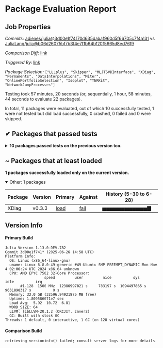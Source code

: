 # Package Evaluation Report

## Job Properties

*Commits:* [adienes/julia@3d00e1f74170d635dabaf960d5f66705c7f4a131](https://github.com/adienes/julia/commit/3d00e1f74170d635dabaf960d5f66705c7f4a131) vs [JuliaLang/julia@b06d26075bf7b3f4e7f1b64b120f5665d8ed76f9](https://github.com/JuliaLang/julia/commit/b06d26075bf7b3f4e7f1b64b120f5665d8ed76f9)

*Comparison Diff:* [link](https://github.com/JuliaLang/julia/compare/b06d26075bf7b3f4e7f1b64b120f5665d8ed76f9...adienes/julia:3d00e1f74170d635dabaf960d5f66705c7f4a131)

*Triggered By:* [link](https://github.com/JuliaLang/julia/pull/58814#issuecomment-3016655226)

*Package Selection:* `["LLLplus", "Skipper", "MLJTSVDInterface", "XDiag", "Permanents", "DataInterpolations", "Miter", "OnlinePortfolioSelection", "Isoplot", "TNRKit", "NetworkJumpProcesses"]`

Testing took 57 minutes, 20 seconds (or, sequentially, 1 hour, 58 minutes, 44 seconds to evaluate 22 packages).

In total, 11 packages were evaluated, out of which 10 successfully tested, 1 were not tested but did load successfully, 0 crashed, 0 failed and 0 were skipped.


## ✔ Packages that passed tests

<details><summary><strong>10 packages passed tests on the previous version too.</strong></summary>
<p>

<details open><summary>Other: 10 packages</summary>
<p>


| Package | History (5-30 to 6-28) |
| ------- | ------- |
| [DataInterpolations v8.1.0](https://s3.amazonaws.com/julialang-reports/nanosoldier/pkgeval/by_hash/3d00e1f_vs_b06d260/DataInterpolations.primary.log) | <span class="history">▇▇▇▇▇▇▇▇▇▇▇▇▇</span> |
| [Skipper v0.1.15](https://s3.amazonaws.com/julialang-reports/nanosoldier/pkgeval/by_hash/3d00e1f_vs_b06d260/Skipper.primary.log) | <span class="history">▇▇▇▇▇▇▇▇▇▇▇▇▇</span> |
| [Isoplot v0.4.6](https://s3.amazonaws.com/julialang-reports/nanosoldier/pkgeval/by_hash/3d00e1f_vs_b06d260/Isoplot.primary.log) | <span class="history">▅▇▇▇▅▇▅▇▇▅▇▅▇</span> |
| [Permanents v0.2.0](https://s3.amazonaws.com/julialang-reports/nanosoldier/pkgeval/by_hash/3d00e1f_vs_b06d260/Permanents.primary.log) | <span class="history">▇▇▇▇▅▇▅▇▇▇▇▇▇</span> |
| [Miter v0.15.2](https://s3.amazonaws.com/julialang-reports/nanosoldier/pkgeval/by_hash/3d00e1f_vs_b06d260/Miter.primary.log) | <span class="history">▇▇▇▅▅▇▇▇▇▇▇▇▅</span> |
| [LLLplus v1.4.2](https://s3.amazonaws.com/julialang-reports/nanosoldier/pkgeval/by_hash/3d00e1f_vs_b06d260/LLLplus.primary.log) | <span class="history">▇▇▇▇▇▇▇▇▇▇▇▇▇</span> |
| [MLJTSVDInterface v0.1.6](https://s3.amazonaws.com/julialang-reports/nanosoldier/pkgeval/by_hash/3d00e1f_vs_b06d260/MLJTSVDInterface.primary.log) | <span class="history">▇▇▇▅▇▇▇▇▇▇▇▇▇</span> |
| [OnlinePortfolioSelection v2.13.1](https://s3.amazonaws.com/julialang-reports/nanosoldier/pkgeval/by_hash/3d00e1f_vs_b06d260/OnlinePortfolioSelection.primary.log) | <span class="history">▇▇▇▅▇▇▅▇▅▇▅▇▇</span> |
| [NetworkJumpProcesses v0.2.3](https://s3.amazonaws.com/julialang-reports/nanosoldier/pkgeval/by_hash/3d00e1f_vs_b06d260/NetworkJumpProcesses.primary.log) | <span class="history">▇▇▇▇▅▇▇▇▇▇▅▅▅</span> |
| [TNRKit v0.1.1](https://s3.amazonaws.com/julialang-reports/nanosoldier/pkgeval/by_hash/3d00e1f_vs_b06d260/TNRKit.primary.log) | <span class="history">▅▅</span> |

</p>
</details>


</p>
</details>


## ~ Packages that at least loaded

**1 packages successfully loaded only on the current version.**

<details open><summary>Other: 1 packages</summary>
<p>


| Package | Version | Primary | Against | History (5-30 to 6-28) |
| ------- | ------- | ------- | ------- | ------- |
| XDiag | v0.3.3 | [load](https://s3.amazonaws.com/julialang-reports/nanosoldier/pkgeval/by_hash/3d00e1f_vs_b06d260/XDiag.primary.log) | [fail](https://s3.amazonaws.com/julialang-reports/nanosoldier/pkgeval/by_hash/3d00e1f_vs_b06d260/XDiag.against.log) | <span class="history">▅▅▅▅▅▅▅▅▅▅▅▅▇</span> |

</p>
</details>



## Version Info

#### Primary Build

```
Julia Version 1.13.0-DEV.782
Commit 3d00e1f741* (2025-06-26 14:58 UTC)
Platform Info:
  OS: Linux (x86_64-linux-gnu)
  uname: Linux 6.8.0-49-generic #49-Ubuntu SMP PREEMPT_DYNAMIC Mon Nov  4 02:06:24 UTC 2024 x86_64 unknown
  CPU: AMD EPYC 7502 32-Core Processor: 
                  speed         user         nice          sys         idle          irq
       #1-128  1500 MHz  12386997021 s     783197 s  1094497865 s  9631898317 s          0 s
  Memory: 32.0 GB (32596.94921875 MB free)
  Uptime: 1.809586071e7 sec
  Load Avg:  5.92  10.72  6.81
  WORD_SIZE: 64
  LLVM: libLLVM-20.1.2 (ORCJIT, znver2)
  GC: Built with stock GC
Threads: 1 default, 0 interactive, 1 GC (on 128 virtual cores)

```

  #### Comparison Build

  ```
retrieving versioninfo() failed; consult server logs for more details
  ```
  <!-- Generated on 2025-07-01T19:50:02.349 -->
